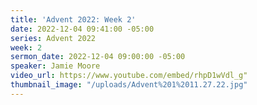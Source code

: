 ```yaml
---
title: 'Advent 2022: Week 2'
date: 2022-12-04 09:41:00 -05:00
series: Advent 2022
week: 2
sermon_date: 2022-12-04 09:00:00 -05:00
speaker: Jamie Moore
video_url: https://www.youtube.com/embed/rhpD1wVdl_g"
thumbnail_image: "/uploads/Advent%201%2011.27.22.jpg"
---
```


